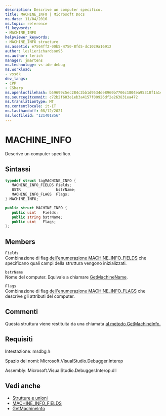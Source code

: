 ```yaml
---
description: Descrive un computer specifico.
title: MACHINE_INFO | Microsoft Docs
ms.date: 11/04/2016
ms.topic: reference
f1_keywords:
- MACHINE_INFO
helpviewer_keywords:
- MACHINE_INFO structure
ms.assetid: e7564ff2-00b5-4750-8fd5-dc1029a16912
author: leslierichardson95
ms.author: lerich
manager: jmartens
ms.technology: vs-ide-debug
ms.workload:
- vssdk
dev_langs:
- CPP
- CSharp
ms.openlocfilehash: b59699c5ec284c2bb1d9534de8960b7706c1804ea95310f1a14b93fd7085d472
ms.sourcegitcommit: c72b2f603e1eb3a4157f00926df2e263831ea472
ms.translationtype: MT
ms.contentlocale: it-IT
ms.lasthandoff: 08/12/2021
ms.locfileid: "121401856"
---
```

# <a name="machine_info"></a>MACHINE_INFO
Descrive un computer specifico.

## <a name="syntax"></a>Sintassi

```cpp
typedef struct tagMACHINE_INFO { 
   MACHINE_INFO_FIELDS Fields;
   BSTR                bstrName;
   MACHINE_INFO_FLAGS  Flags;
} MACHINE_INFO;
```

```csharp
public struct MACHINE_INFO { 
   public uint   Fields;
   public string bstrName;
   public uint   Flags;
};
```

## <a name="members"></a>Members
 `Fields`\
 Combinazione di flag [dell'enumerazione MACHINE_INFO_FIELDS](../../../extensibility/debugger/reference/machine-info-fields.md) che specificano quali campi della struttura vengono inizializzati.

 `bstrName`\
 Nome del computer. Equivale a chiamare [GetMachineName](../../../extensibility/debugger/reference/idebugcoreserver2-getmachinename.md).

 `Flags`\
 Combinazione di flag [dell'enumerazione MACHINE_INFO_FLAGS](../../../extensibility/debugger/reference/machine-info-flags.md) che descrive gli attributi del computer.

## <a name="remarks"></a>Commenti
 Questa struttura viene restituita da una chiamata [al metodo GetMachineInfo.](../../../extensibility/debugger/reference/idebugcoreserver2-getmachineinfo.md)

## <a name="requirements"></a>Requisiti
 Intestazione: msdbg.h

 Spazio dei nomi: Microsoft.VisualStudio.Debugger.Interop

 Assembly: Microsoft.VisualStudio.Debugger.Interop.dll

## <a name="see-also"></a>Vedi anche
- [Strutture e unioni](../../../extensibility/debugger/reference/structures-and-unions.md)
- [MACHINE_INFO_FIELDS](../../../extensibility/debugger/reference/machine-info-fields.md)
- [GetMachineInfo](../../../extensibility/debugger/reference/idebugcoreserver2-getmachineinfo.md)
